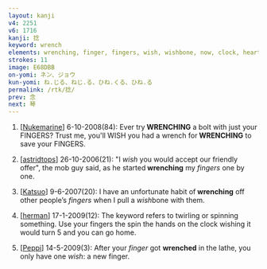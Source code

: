```yaml
---
layout: kanji
v4: 2251
v6: 1716
kanji: 捻
keyword: wrench
elements: wrenching, finger, fingers, wish, wishbone, now, clock, heart
strokes: 11
image: E68DBB
on-yomi: ネン、ジョウ
kun-yomi: ね.じる、ねじ.る、ひね.くる、ひね.る
permalink: /rtk/捻/
prev: 念
next: 琴
---
```


1) [<a href="http://kanji.koohii.com/profile/Nukemarine">Nukemarine</a>] 6-10-2008(84): Ever try<strong> WRENCHING</strong> a bolt with just your FINGERS? Trust me, you&#039;ll WISH you had a wrench for<strong> WRENCHING</strong> to save your FINGERS.

2) [<a href="http://kanji.koohii.com/profile/astridtops">astridtops</a>] 26-10-2006(21): &quot;I <em>wish</em> you would accept our friendly offer&quot;, the mob guy said, as he started<strong> wrenching</strong> my <em>fingers</em> one by one.

3) [<a href="http://kanji.koohii.com/profile/Katsuo">Katsuo</a>] 9-6-2007(20): I have an unfortunate habit of<strong> wrenching</strong> off other people’s <em>fingers</em> when I pull a <em>wish</em>bone with them.

4) [<a href="http://kanji.koohii.com/profile/herman">herman</a>] 17-1-2009(12): The keyword refers to twirling or spinning something. Use your fingers the spin the hands on the clock wishing it would turn 5 and you can go home.

5) [<a href="http://kanji.koohii.com/profile/Peppi">Peppi</a>] 14-5-2009(3): After your <em>finger</em> got <strong>wrenched</strong> in the lathe, you only have one <em>wish</em>: a new finger.

